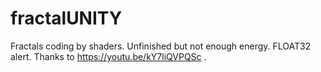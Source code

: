 # fractalUNITY
Fractals coding by shaders. Unfinished but not enough energy. FLOAT32 alert. Thanks to https://youtu.be/kY7liQVPQSc .
